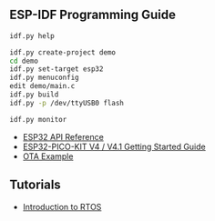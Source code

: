 
## ESP-IDF Programming Guide

```sh
idf.py help

idf.py create-project demo
cd demo
idf.py set-target esp32
idf.py menuconfig
edit demo/main.c
idf.py build
idf.py -p /dev/ttyUSB0 flash

idf.py monitor
```

 * [ESP32 API Reference](https://docs.espressif.com/projects/esp-idf/en/latest/esp32/api-reference/)
 * [ESP32-PICO-KIT V4 / V4.1 Getting Started Guide](https://docs.espressif.com/projects/esp-idf/en/latest/esp32/hw-reference/esp32/get-started-pico-kit.html)
 * [OTA Example](https://github.com/espressif/esp-idf/tree/v5.3.1/examples/system/ota)

## Tutorials

 * [Introduction to RTOS](https://www.youtube.com/playlist?list=PLEBQazB0HUyQ4hAPU1cJED6t3DU0h34bz)
